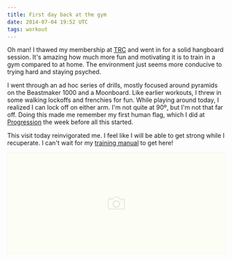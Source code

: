 ```yaml
---
title: First day back at the gym
date: 2014-07-04 19:52 UTC
tags: workout
---
```


Oh man! I thawed my membership at [TRC](http://trianglerockclub.com) and went in for a solid hangboard session. It's amazing how much more fun and motivating it is to train in a gym compared to at home. The environment just seems more conducive to trying hard and staying psyched.

I went through an ad hoc series of drills, mostly focused around pyramids on the Beastmaker 1000 and a Moonboard. Like earlier workouts, I threw in some walking lockoffs and frenchies for fun. While playing around today, I realized I can lock off on either arm. I'm not quite at 90º, but I'm not that far off. Doing this made me remember my first human flag, which I did at [Progression](http://climbprogression.com) the week before all this started.

This visit today reinvigorated me. I feel like I will be able to get strong while I recuperate. I can't wait for my [training manual](http://rockclimberstrainingmanual.com/) to get here!

<img src="images/placeholder.svg" data-src="images/trc-hangboards.jpg" alt="Hangboards at TRC" />
